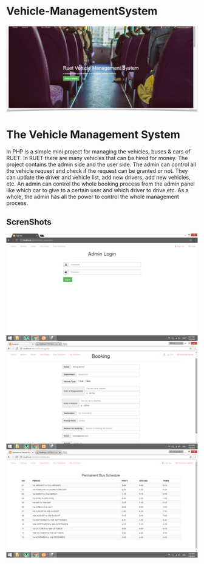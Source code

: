 # Vehicle-ManagementSystem
<img src="https://github.com/manavnim/Vehicle-ManagementSystem/blob/7d799bbaef840e0e0bfe0ec5eaf8dcf7969ab9a5/screenshots/home.png">
<h1>The Vehicle Management System</h1>
<p>In PHP is a simple mini project for managing the vehicles, buses &amp; cars of RUET. In RUET there are many vehicles that can be hired for money. The project contains the admin side and the user side. The admin can control all the vehicle request and check if the request can be granted or not. They can update the driver and vehicle list, add new drivers, add new vehicles, etc. An admin can control the whole booking process from the admin panel like which car to give to a certain user and which driver to drive etc. As a whole, the admin has all the power to control the whole management process. </p>

## ScrenShots
<img src="https://github.com/manavnim/Vehicle-ManagementSystem/blob/df0bc9a909008ce6b44798b2b2e1d57855c8dcd0/screenshots/admin.png" >
<img src="https://github.com/manavnim/Vehicle-ManagementSystem/blob/df0bc9a909008ce6b44798b2b2e1d57855c8dcd0/screenshots/booking.png">
<img src="https://github.com/manavnim/Vehicle-ManagementSystem/blob/df0bc9a909008ce6b44798b2b2e1d57855c8dcd0/screenshots/schedule.png">
 
